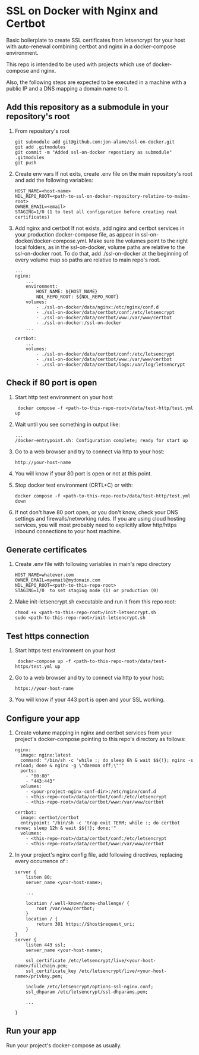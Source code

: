 # SSL on Docker with Nginx and Certbot
Basic boilerplate to create SSL certificates from letsencrypt for your host
with auto-renewal combining certbot and nginx in a docker-compose environment.

This repo is intended to be used with projects which use of docker-compose
and nginx.

Also, the following steps are expected to be executed in a machine with a 
public IP and a DNS mapping a domain name to it.

## Add this repository as a submodule in your repository's root
1. From repository's root
    ```
   git submodule add git@github.com:jon-alamo/ssl-on-docker.git
   git add .gitmodules
   git commit -m "Added ssl-on-docker repostiory as submodule" .gitmodules
   git push
    ```
2. Create env vars
   If not exits, create .env file on the main repository's root and add the following variables:

    ```
    HOST_NAME=<host-name>
    NDL_REPO_ROOT=<path-to-ssl-on-docker-repository-relative-to-mains-root>
    OWNER_EMAIL=<email>
    STAGING=1/0 (1 to test all configuration before creating real certificates)
    ```

3. Add nginx and certbot
   If not exists, add nginx and certbot services in your production docker-compose file, as appear in ssl-on-docker/docker-compose.yml.
   Make sure the volumes point to the right local folders, as in the ssl-on-docker, volume paths are relative to the ssl-on-docker root. To do that, add ./ssl-on-docker at the beginning of every volume map so paths are relative to main repo's root.
    ```
    ...
    nginx:
        ...
        environment:
            HOST_NAME: ${HOST_NAME}
            NDL_REPO_ROOT: ${NDL_REPO_ROOT}
        volumes:
            - ./ssl-on-docker/data/nginx:/etc/nginx/conf.d
            - ./ssl-on-docker/data/certbot/conf:/etc/letsencrypt
            - ./ssl-on-docker/data/certbot/www:/var/www/certbot
            - ./ssl-on-docker:/ssl-on-docker
        ...
    
    certbot:
        ...
        volumes:
            - ./ssl-on-docker/data/certbot/conf:/etc/letsencrypt
            - ./ssl-on-docker/data/certbot/www:/var/www/certbot
            - ./ssl-on-docker/data/certbot/logs:/var/log/letsencrypt
    ```

## Check if 80 port is open
 
1. Start http test environment on your host 
   ```
    docker compose -f <path-to-this-repo-root>/data/test-http/test.yml up
   ```

2. Wait until  you see something in output like:
    ```
    ...
    /docker-entrypoint.sh: Configuration complete; ready for start up
    ```

3. Go to a web browser and try to connect via http to your host:
    ```
    http://your-host-name
    ```

4. You will know if your 80 port is open or not at this point.

5. Stop docker test environment (CRTL+C) or with:
    ```
    docker compose -f <path-to-this-repo-root>/data/test-http/test.yml down
    ```

6. If not don't have 80 port open, or you don't know, check your DNS
settings and firewalls/networking rules. If you are using cloud hosting
services, you will most probably need to explicitly allow http/https
inbound connections to your host machine.   

## Generate certificates

1. Create .env file with following variables in main's repo directory
    ```
    HOST_NAME=whatever.com
    OWNER_EMAIL=myemail@mydomain.com
    NDL_REPO_ROOT=<path-to-this-repo-root>
    STAGING=1/0  to set staging mode (1) or production (0)
    ```

2. Make init-letsencrypt.sh executable and run it from this repo root:
    ```
   chmod +x <path-to-this-repo-root>/init-letsencrypt.sh
   sudo <path-to-this-repo-root>/init-letsencrypt.sh
   ```

## Test https connection
1. Start https test environment on your host 
   ```
    docker-compose up -f <path-to-this-repo-root>/data/test-https/test.yml up
   ```
2. Go to a web browser and try to connect via http to your host:
    ```
    https://your-host-name
    ```
4. You will know if your 443 port is open and your SSL working.

## Configure your app

1. Create volume mapping in nginx and certbot services from your project's
 docker-compose pointing to this repo's directory as follows:

    ```
    nginx:
      image: nginx:latest
      command: "/bin/sh -c 'while :; do sleep 6h & wait $${!}; nginx -s reload; done & nginx -g \"daemon off;\"'"
      ports:
        - "80:80"
        - "443:443"
      volumes:
        - <your-project-nginx-conf-dir>:/etc/nginx/conf.d
        - <this-repo-root>/data/certbot/conf:/etc/letsencrypt
        - <this-repo-root>/data/certbot/www:/var/www/certbot
   
    certbot:
      image: certbot/certbot
      entrypoint: "/bin/sh -c 'trap exit TERM; while :; do certbot renew; sleep 12h & wait $${!}; done;'"
      volumes:
        - <this-repo-root>/data/certbot/conf:/etc/letsencrypt
        - <this-repo-root>/data/certbot/www:/var/www/certbot

    ```

2. In your project's nginx config file, add following directives, replacing
 every occurrence of <your-host-name>:
    ```
    server {
        listen 80;
        server_name <your-host-name>;

        ...

        location /.well-known/acme-challenge/ {
            root /var/www/certbot;
        }
        location / {
            return 301 https://$host$request_uri;
        }
    }
    server {
        listen 443 ssl;
        server_name <your-host-name>;
    
        ssl_certificate /etc/letsencrypt/live/<your-host-name>/fullchain.pem;
        ssl_certificate_key /etc/letsencrypt/live/<your-host-name>/privkey.pem;
    
        include /etc/letsencrypt/options-ssl-nginx.conf;
        ssl_dhparam /etc/letsencrypt/ssl-dhparams.pem;
        
        ...    

    }
    ```

## Run your app
Run your project's docker-compose as usually.
